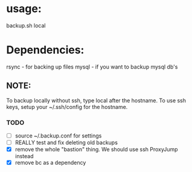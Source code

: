 # usage: #
backup.sh <hostname> local

# Dependencies: #
rsync - for backing up files
mysql - if you want to backup mysql db's

## NOTE: #
To backup locally without ssh, type local after the hostname.
To use ssh keys, setup your ~/.ssh/config for the hostname.

### TODO
- [ ] source ~/.backup.conf for settings
- [ ] REALLY test and fix deleting old backups
- [x] remove the whole "bastion" thing. We should use ssh ProxyJump instead
- [x] remove bc as a dependency
